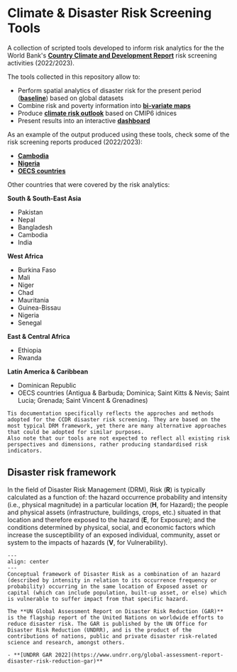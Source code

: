 # Climate & Disaster Risk Screening Tools

A collection of scripted tools developed to inform risk analytics for the the World Bank's [**Country Climate and Development Report**](https://www.worldbank.org/en/publication/country-climate-development-reports) risk screening activities (2022/2023).

The tools collected in this repository allow to:

- Perform spatial analytics of disaster risk for the present period ([**baseline**](intro-risk#annual-risk-baseline)) based on global datasets
- Combine risk and poverty information into [**bi-variate maps**](risk-poverty.md)
- Produce [**climate risk outlook**](climate-risk.md) based on CMIP6 idnices
- Present results into an interactive [**dashboard**](presentation#dashboard)

As an example of the output produced using these tools, check some of the risk screening reports produced (2022/2023):

- [**Cambodia**](https://github.com/GFDRR/CCDR-tools/blob/main/Top-down/reports/KHM_RSK.pdf)
- [**Nigeria**](Top-down/reports/NGA_RSK.pdf)
- [**OECS countries**](Top-down/reports/OECS_RSK.pdf)

Other countries that were covered by the risk analytics:

**South & South-East Asia**
- Pakistan
- Nepal
- Bangladesh
- Cambodia
- India

**West Africa**
- Burkina Faso
- Mali
- Niger
- Chad
- Mauritania
- Guinea-Bissau
- Nigeria
- Senegal

**East & Central Africa** 
- Ethiopia
- Rwanda

**Latin America & Caribbean**
- Dominican Republic
- OECS countries (Antigua & Barbuda; Dominica; Saint Kitts & Nevis; Saint Lucia; Grenada; Saint Vincent & Grenadines)

```{note}
Tis documentation specifically reflects the approches and methods adopted for the CCDR disaster risk screening. They are based on the most typical DRM framework, yet there are many alternative approaches that could be adopted for similar purposes.
Also note that our tools are not expected to reflect all existing risk perspectives and dimensions, rather producing standardised risk indicators.
```

## Disaster risk framework

In the field of Disaster Risk Management (DRM), Risk (**R**) is typically calculated as a function of: the hazard occurrence probability and intensity (i.e., physical magnitude) in a particular location (**H**, for Hazard); the people and physical assets (infrastructure, buildings, crops, etc.) situated in that location and therefore exposed to the hazard (**E**, for Exposure); and the conditions determined by physical, social, and economic factors which increase the susceptibility of an exposed individual, community, asset or system to the impacts of hazards (**V**, for Vulnerability).

```{figure} docs/images/risk_framing.png
---
align: center
---
Conceptual framework of Disaster Risk as a combination of an hazard (described by intensity in relation to its occurrence frequency or probability) occurring in the same location of Exposed asset or capital (which can include population, built-up asset, or else) which is vulnerable to suffer impact from that specific hazard.
```

```{seealso}
The **UN Global Assessment Report on Disaster Risk Reduction (GAR)** is the flagship report of the United Nations on worldwide efforts to reduce disaster risk. The GAR is published by the UN Office for Disaster Risk Reduction (UNDRR), and is the product of the contributions of nations, public and private disaster risk-related science and research, amongst others.

- **[UNDRR GAR 2022](https://www.undrr.org/global-assessment-report-disaster-risk-reduction-gar)**
```